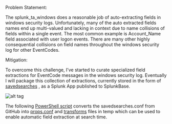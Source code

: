 Problem Statement:
 
The splunk_ta_windows does a reasonable job of auto-extracting fields in windows security logs.  Unfortunately, many of the auto extracted fields names end up multi-valued and lacking in context due to name collisions of fields within a single event.  The most common example is Account_Name field associated with user logon events.  There are many other highly consequential collisions on field names throughout the windows security log for other EventCodes. 

Mitigation:

To overcome this challenge, I’ve started to curate specialized field extractions for EventCode messages in the windows security log. Eventually I will package this collection of extractions, currently stored in the form of [savedsearches](https://github.com/dstaulcu/Splunk_SavedSearches/blob/master/savedsearches.conf)
, as a Splunk App published to SplunkBase.

![alt tag](https://github.com/dstaulcu/Splunk_SavedSearches/blob/master/screenshot.gif)

The following [PowerShell script](https://github.com/dstaulcu/Splunk_SavedSearches/blob/master/SavedSearchesTransforms.ps1) converts the savedsearches.conf from GitHub into [props.conf](https://github.com/dstaulcu/Splunk_SavedSearches/blob/master/props.conf) and [transforms](https://github.com/dstaulcu/Splunk_SavedSearches/blob/master/tranforms.conf) files in temp which can be used to enable automatic field extraction at search time. 



